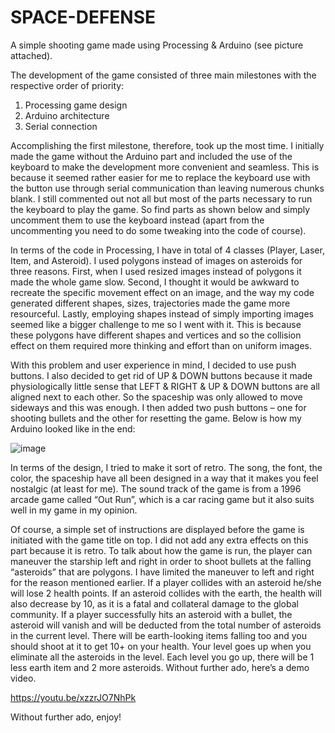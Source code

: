 # SPACE-DEFENSE

A simple shooting game made using Processing & Arduino (see picture attached).

The development of the game consisted of three main milestones with the respective order of priority:

1. Processing game design
2. Arduino architecture
3. Serial connection

Accomplishing the first milestone, therefore, took up the most time. I initially made the game without the Arduino part and included the use of the keyboard to make the development more convenient and seamless. This is because it seemed rather easier for me to replace the keyboard use with the button use through serial communication than leaving numerous chunks blank. I still commented out not all but most of the parts necessary to run the keyboard to play the game. So find parts as shown below and simply uncomment them to use the keyboard instead (apart from the uncommenting you need to do some tweaking into the code of course).

In terms of the code in Processing, I have in total of 4 classes (Player, Laser, Item, and Asteroid). I used polygons instead of images on asteroids for three reasons. First, when I used resized images instead of polygons it made the whole game slow. Second, I thought it would be awkward to recreate the specific movement effect on an image, and the way my code generated different shapes, sizes, trajectories made the game more resourceful. Lastly, employing shapes instead of simply importing images seemed like a bigger challenge to me so I went with it. This is because these polygons have different shapes and vertices and so the collision effect on them required more thinking and effort than on uniform images.

With this problem and user experience in mind, I decided to use push buttons. I also decided to get rid of UP & DOWN buttons because it made physiologically little sense that LEFT & RIGHT & UP & DOWN buttons are all aligned next to each other. So the spaceship was only allowed to move sideways and this was enough. I then added two push buttons – one for shooting bullets and the other for resetting the game. Below is how my Arduino looked like in the end:

![image](https://user-images.githubusercontent.com/24204239/120115830-a86e7b00-c196-11eb-8f38-45dc9a260844.png)

In terms of the design, I tried to make it sort of retro. The song, the font, the color, the spaceship have all been designed in a way that it makes you feel nostalgic (at least for me). The sound track of the game is from a 1996 arcade game called “Out Run”, which is a car racing game but it also suits well in my game in my opinion.

Of course, a simple set of instructions are displayed before the game is initiated with the game title on top. I did not add any extra effects on this part because it is retro. To talk about how the game is run, the player can maneuver the starship left and right in order to shoot bullets at the falling “asteroids” that are polygons. I have limited the maneuver to left and right for the reason mentioned earlier. If a player collides with an asteroid he/she will lose 2 health points. If an asteroid collides with the earth, the health will also decrease by 10, as it is a fatal and collateral damage to the global community. If a player successfully hits an asteroid with a bullet, the asteroid will vanish and will be deducted from the total number of asteroids in the current level. There will be earth-looking items falling too and you should shoot at it to get 10+ on your health. Your level goes up when you eliminate all the asteroids in the level. Each level you go up, there will be 1 less earth item and 2 more asteroids. Without further ado, here’s a demo video.

https://youtu.be/xzzrJO7NhPk

Without further ado, enjoy!

